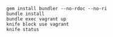 	
    gem install bundler --no-rdoc --no-ri
    bundle install
    bundle exec vagrant up
    knife block use vagrant
    knife status
  